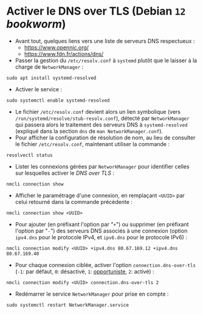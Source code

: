 # Activer le DNS over TLS  (Debian `12` *bookworm*)
- Avant tout, quelques liens vers une liste de serveurs DNS respectueux :
  - https://www.opennic.org/
  - https://www.fdn.fr/actions/dns/
- Passer la gestion du `/etc/resolv.conf` à `systemd` plutôt que le laisser à la charge de `NetworkManager` :
```
sudo apt install systemd-resolved
```
- Activer le service :
```
sudo systemctl enable systemd-resolved
```
- Le fichier `/etc/resolv.conf` devient alors un lien symbolique (vers `/run/systemd/resolve/stub-resolv.conf`), détecté par `NetworkManager` qui passera alors le traitement des serveurs DNS à `systemd-resolved` (expliqué dans la section `dns` de `man NetworkManager.conf`).  
- Pour afficher la configuration de résolution de nom, au lieu de consulter le fichier `/etc/resolv.conf`, maintenant utiliser la commande :
```
resolvectl status
```
- Lister les connexions gérées par `NetworkManager` pour identifier celles sur lesquelles activer le *DNS over TLS* :
```
nmcli connection show
```
- Afficher le paramétrage d'une connexion, en remplaçant `<UUID>` par celui retourné dans la commande précédente :
```
nmcli connection show <UUID>
```
- Pour ajouter (en préfixant l'option par "`+`") ou supprimer (en préfixant l'option par "`-`") des serveurs DNS associés à une connexion (option `ipv4.dns` pour le protocole IPv4, et `ipv6.dns` pour le protocole IPv6) :
```
nmcli connection modify <UUID> +ipv4.dns 80.67.169.12 +ipv4.dns 80.67.169.40
```
- Pour chaque connexion ciblée, activer l'option `connection.dns-over-tls` (`-1`: par défaut, `0`: désactivé, `1`: [opportuniste](https://gitlab.freedesktop.org/NetworkManager/NetworkManager/-/issues/258#note_444510), `2`: activé) :
```
nmcli connection modify <UUID> connection.dns-over-tls 2
```
- Redémarrer le service `NetworkManager` pour prise en compte :
```
sudo systemctl restart NetworkManager.service
```
